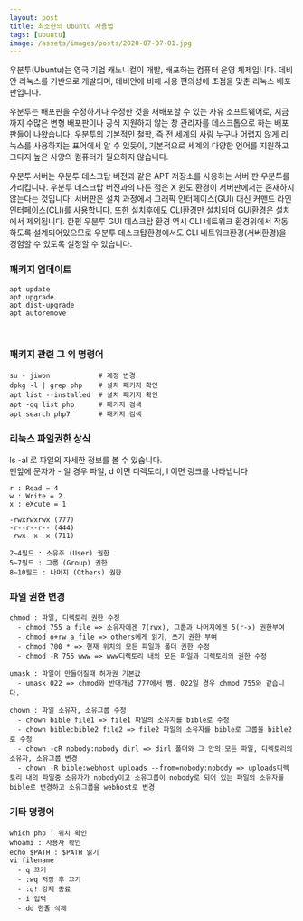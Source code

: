 ```yaml
---
layout: post
title: 최소한의 Ubuntu 사용법
tags: [ubuntu]
image: /assets/images/posts/2020-07-07-01.jpg
---
```


우분투(Ubuntu)는 영국 기업 캐노니컬이 개발, 배포하는 컴퓨터 운영 체제입니다. 데비안 리눅스를 기반으로 개발되며, 데비안에 비해 사용 편의성에 초점을 맞춘 리눅스 배포판입니다.

우분투는 배포판을 수정하거나 수정한 것을 재배포할 수 있는 자유 소프트웨어로, 지금까지 수많은 변형 배포판이나 공식 지원하지 않는 창 관리자를 데스크톱으로 하는 배포판들이 나왔습니다. 우분투의 기본적인 철학, 즉 전 세계의 사람 누구나 어렵지 않게 리눅스를 사용하자는 표어에서 알 수 있듯이, 기본적으로 세계의 다양한 언어를 지원하고 그다지 높은 사양의 컴퓨터가 필요하지 않습니다.

우분투 서버는 우분투 데스크탑 버전과 같은 APT 저장소를 사용하는 서버 판 우분투를 가리킵니다. 우분투 데스크탑 버전과의 다른 점은 X 윈도 환경이 서버판에서는 존재하지 않는다는 것입니다. 서버판은 설치 과정에서 그래픽 인터페이스(GUI) 대신 커맨드 라인 인터페이스(CLI)를 사용합니다. 또한 설치후에도 CLI환경만 설치되며 GUI환경은 설치에서 제외됩니다. 한편 우분투 GUI 데스크탑 환경 역시 CLI 네트워크 환경위에서 작동하도록 설계되어있으므로 우분투 데스크탑환경에서도 CLI 네트워크환경(서버환경)을 경험할 수 있도록 설정할 수 있습니다.

### 패키지 업데이트

~~~
apt update
apt upgrade
apt dist-upgrade
apt autoremove
~~~
​
### 패키지 관련 그 외 명령어

~~~
su - jiwon            # 계정 변경
dpkg -l | grep php    # 설치 패키지 확인
apt list --installed  # 설치 패키지 확인
apt -qq list php      # 패키지 검색
apt search php7       # 패키지 검색
~~~

### 리눅스 파일권한 상식

ls -al 로 파일의 자세한 정보를 볼 수 있습니다.<br/>
맨앞에 문자가 - 일 경우 파일, d 이면 디렉토리, l 이면 링크를 나타냅니다

~~~
r : Read = 4
w : Write = 2
x : eXcute = 1

-rwxrwxrwx (777)
-r--r--r-- (444)
-rwx--x--x (711)

2~4필드 : 소유주 (User) 권한
5~7필드 : 그룹 (Group) 권한
8~10필드 : 나머지 (Others) 권한
~~~

### 파일 권한 변경

~~~
chmod : 파일, 디렉토리 권한 수정
  - chmod 755 a_file => 소유자에겐 7(rwx), 그룹과 나머지에겐 5(r-x) 권한부여
  - chmod o+rw a_file => others에게 읽기, 쓰기 권한 부여
  - chmod 700 * => 현재 위치의 모든 파일과 폴더 권한 수정
  - chmod -R 755 www => www디렉토리 내의 모든 파일과 디렉토리의 권한 수정

umask : 파일이 만들어질때 허가권 기본값
  - umask 022 => chmod와 반대개념 777에서 뺌. 022일 경우 chmod 755와 같습니다.

chown : 파일 소유자, 소유그룹 수정 
  - chown bible file1 => file1 파일의 소유자를 bible로 수정
  - chown bible:bible2 file2 => file2 파일의 소유자를 bible로 그룹을 bible2로 수정
  - chown -cR nobody:nobody dirl => dirl 폴더와 그 안의 모든 파일, 디렉토리의 소유자, 소유그룹 변경
  - chown -R bible:webhost uploads --from=nobody:nobody => uploads디렉토리 내의 파일중 소유자가 nobody이고 소유그룹이 nobody로 되어 있는 파일의 소유자를 bible로 변경하고 소유그룹을 webhost로 변경
~~~

### 기타 명령어

~~~
which php : 위치 확인 
whoami : 사용자 확인 
echo $PATH : $PATH 읽기
vi filename
  - q 끄기
  - :wq 저장 후 끄기
  - :q! 강제 종료
  - i 입력
  - dd 한줄 삭제
~~~
